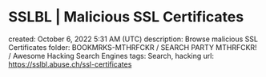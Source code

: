 # SSLBL | Malicious SSL Certificates

created: October 6, 2022 5:31 AM (UTC)
description: Browse malicious SSL Certificates
folder: BOOKMRKS-MTHRFCKR / SEARCH PARTY MTHRFCKR! / Awesome Hacking Search Engines
tags: Search, hacking
url: https://sslbl.abuse.ch/ssl-certificates